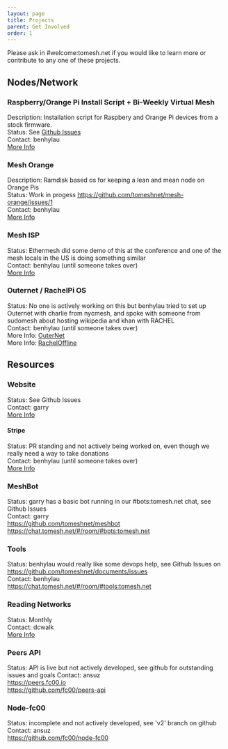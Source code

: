 ```yaml
---
layout: page
title: Projects
parent: Get Involved
order: 1
---
```


Please ask in #welcome:tomesh.net if you would like to learn more or contribute to any one of these projects.

## Nodes/Network

### Raspberry/Orange Pi Install Script + Bi-Weekly Virtual Mesh
Description: Installation script for Raspbery and Orange Pi devices from a stock firmware.   
Status: See [Github Issues](https://github.com/tomeshnet/prototype-cjdns-pi/issues)  
Contact: benhylau  
[More Info](https://github.com/tomeshnet/prototype-cjdns-pi2)


### Mesh Orange
Description: Ramdisk based os for keeping a lean and mean node on Orange Pis  
Status: Work in progess https://github.com/tomeshnet/mesh-orange/issues/1  
Contact: benhylau  
[More Info](https://github.com/tomeshnet/mesh-orange)  

### Mesh ISP
Status: Ethermesh did some demo of this at the conference and one of the mesh locals in the US is doing something similar  
Contact: benhylau (until someone takes over)  
[More Info](https://github.com/tomeshnet/mesh-isp)  

### Outernet / RachelPi OS
Status: No one is actively working on this but benhylau tried to set up Outernet with charlie from nycmesh, and spoke with someone from sudomesh about hosting wikipedia and khan with RACHEL  
Contact: benhylau (until someone takes over)  
More Info: [OuterNet](https://outernet.is)  
More Info: [RachelOffline](https://racheloffline.org)  

## Resources

### Website
Status: See Github Issues  
Contact: garry  
[More Info](https://github.com/tomeshnet/tomesh.net)  

#### Stripe
Status: PR standing and not actively being worked on, even though we really need a way to take donations  
Contact: benhylau (until someone takes over)  
[More Info](https://github.com/tomeshnet/funds-api)  


### MeshBot
Status: garry has a basic bot running in our #bots:tomesh.net chat, see Github Issues  
Contact: garry  
https://github.com/tomeshnet/meshbot  
https://chat.tomesh.net/#/room/#bots:tomesh.net  

### Tools
Status: benhylau would really like some devops help, see Github Issues on https://github.com/tomeshnet/documents/issues  
Contact: benhylau  
https://chat.tomesh.net/#/room/#tools:tomesh.net  

### Reading Networks
Status: Monthly  
Contact: dcwalk  
[More Info](https://chat.tomesh.net/#/room/#reading-networks:tomesh.net)  

### Peers API
Status: API is live but not actively developed, see github for outstanding issues and goals
Contact: ansuz  
https://peers.fc00.io  
https://github.com/fc00/peers-api  

### Node-fc00
Status: incomplete and not actively developed, see 'v2' branch on github  
Contact: ansuz  
https://github.com/fc00/node-fc00